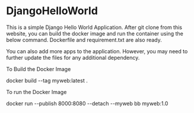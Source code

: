 # DjangoHelloWorld

This is a simple Django Hello World Application. After git clone from this website, you can build the docker image and run the container using the below command. Dockerfile and requirement.txt are also ready. 

You can also add more apps to the application. However, you may need to further update the files for any additional dependency.


To Build the Docker Image

docker build --tag myweb:latest .




To run the Docker Image

docker run --publish 8000:8080 --detach --myweb bb myweb:1.0
